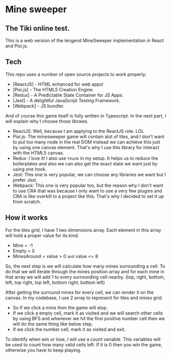 # Mine sweeper

## The Tiki online test.

This is a web version of the lengend MineSweeper implementation in React and Pixi.js.

## Tech

This repo uses a number of open source projects to work properly:

- [ReactJS] - HTML enhanced for web apps!
- [Pixi.js] - The HTML5 Creation Engine.
- [Redux] - A Predictable State Container for JS Apps.
- [Jest] - A delightful JavaScript Testing Framework.
- [Webpack] - JS bundler.

And of course this game itself is fully written in Typescript.
In the next part, I will explain why I choose those libraies.

- ReactJS: Well, because I am applying to the ReactJS role. LOL
- Pixi.js: The minesweeper game will contain alot of tiles, and I don't want to put too many node in the real DOM instead we can achieve this just by using one canvas element. That's why I use this library for interact with the HTML5 canvas.
- Redux: I love it! I also use `thunk` in my setup. It helps us to reduce the boilerplates and also we can also get the exact state we want just by using one hook.
- Jest: This one is very popular, we can choose any libraries we want but I prefer Jest.
- Webpack: This one is very popular too, but the reason why I don't want to use CRA that was because I only want to use a very few plugins and CRA is like overkill to a project like this. That's why I decided to set it up from scratch.

## How it works

For the tiles grid, I have 1 two dimensions array. Each element in this array will hold a proper value for its kind.

- Mine = -1
- Empty = 0
- MinesAround = value > 0 `and` value <= 8

So, the next step is we will calculate how many mines surrounding a cell.
To do that we will iterate through the mines position array and for each mine in that array we will add 1 to every surrounding cell nearby. (top, right, bottom, left, top right, top left, bottom right, bottom left)

After getting the surround mines for every cell, we can render it on the canvas. In my codebase, I use 2 array to represent for tiles and mines grid.

- So if we click a mine then the game will stop.
- If we click a empty cell, mark it as visited and we will search other cells by using BFS and whenever we hit the first positive number cell then we will do the same thing like below step.
- If we click the number cell, mark it as visited and exit.

To identify when win or lose, I will use a count variable. This variables will be used to count how many valid cells left.
If it is 0 then you win the game, otherwise you have to keep playing.
